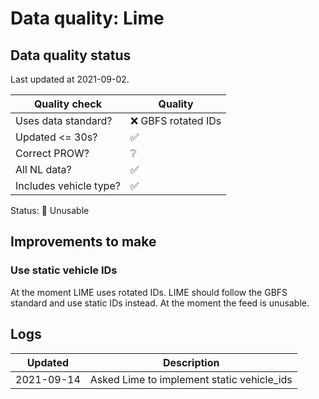 # Data quality: Lime

## Data quality status

Last updated at 2021-09-02.

| **Quality check**           | **Quality**
| --                          | --                  |
| Uses data standard?         | ❌ GBFS rotated IDs
| Updated <= 30s?             | ✅
| Correct PROW?               | ❔
| All NL data?                | ✅
| Includes vehicle type?      | ✅

Status: 🔴 Unusable

## Improvements to make

### Use static vehicle IDs

At the moment LIME uses rotated IDs. LIME should follow the GBFS standard and use static IDs instead. At the moment the feed is unusable.

## Logs

|Updated    |Description
|----       |---
|2021-09-14 |Asked Lime to implement static vehicle_ids
